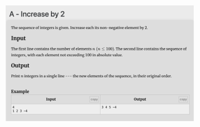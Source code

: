 <p align="center">
	<a href="" target="blank">
		<img src="../../assets/img/a.png" alt="A - Increase by 2" />
	</a>
</p>
